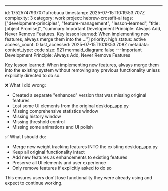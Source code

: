 ---
id: 17525747937071ufrcbuua
timestamp: 2025-07-15T10:19:53.707Z
complexity: 3
category: work
project: hebrew-crossfit-ai
tags: ["development-principles", "feature-management", "lesson-learned", "title:[object Promise]", "summary:Important Development Principle: Always Add, Never Remove Features. Key lesson learned: When implementing new features, always merge them into the ..."]
priority: high
status: active
access_count: 0
last_accessed: 2025-07-15T10:19:53.708Z
metadata:
  content_type: code
  size: 921
  mermaid_diagram: false
---Important Development Principle: Always Add, Never Remove Features

Key lesson learned: When implementing new features, always merge them into the existing system without removing any previous functionality unless explicitly directed to do so.

❌ What I did wrong:
- Created a separate "enhanced" version that was missing original features
- Lost some UI elements from the original desktop_app.py
- Missing comprehensive statistics window
- Missing history window  
- Missing threshold control
- Missing some animations and UI polish

✅ What I should do:
- Merge new weight tracking features INTO the existing desktop_app.py
- Keep all original functionality intact
- Add new features as enhancements to existing features
- Preserve all UI elements and user experience
- Only remove features if explicitly asked to do so

This ensures users don't lose functionality they were already using and expect to continue working.